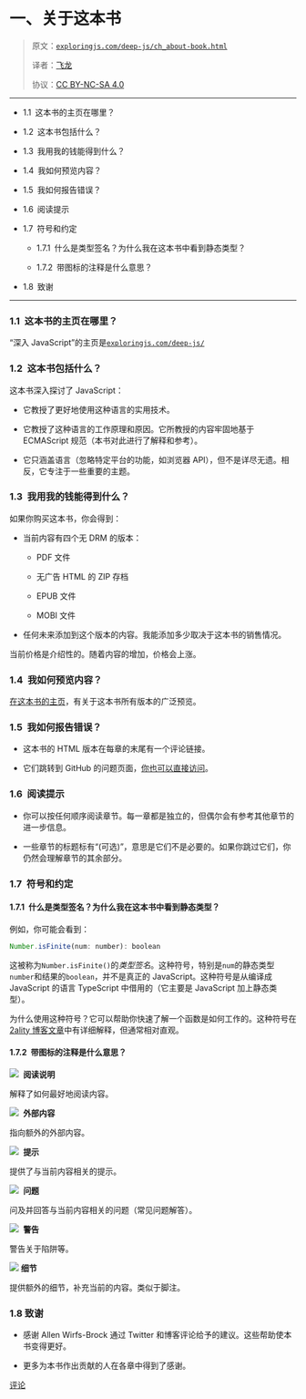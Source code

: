 # 一、关于这本书

> 原文：[`exploringjs.com/deep-js/ch_about-book.html`](https://exploringjs.com/deep-js/ch_about-book.html)
> 
> 译者：[飞龙](https://github.com/wizardforcel)
> 
> 协议：[CC BY-NC-SA 4.0](https://creativecommons.org/licenses/by-nc-sa/4.0/)


* * *

+   1.1 这本书的主页在哪里？

+   1.2 这本书包括什么？

+   1.3 我用我的钱能得到什么？

+   1.4 我如何预览内容？

+   1.5 我如何报告错误？

+   1.6 阅读提示

+   1.7 符号和约定

    +   1.7.1 什么是类型签名？为什么我在这本书中看到静态类型？

    +   1.7.2 带图标的注释是什么意思？

+   1.8 致谢

* * *

### 1.1 这本书的主页在哪里？

“深入 JavaScript”的主页是[`exploringjs.com/deep-js/`](https://exploringjs.com/deep-js/)

### 1.2 这本书包括什么？

这本书深入探讨了 JavaScript：

+   它教授了更好地使用这种语言的实用技术。

+   它教授了这种语言的工作原理和原因。它所教授的内容牢固地基于 ECMAScript 规范（本书对此进行了解释和参考）。

+   它只涵盖语言（忽略特定平台的功能，如浏览器 API），但不是详尽无遗。相反，它专注于一些重要的主题。

### 1.3 我用我的钱能得到什么？

如果你购买这本书，你会得到：

+   当前内容有四个无 DRM 的版本：

    +   PDF 文件

    +   无广告 HTML 的 ZIP 存档

    +   EPUB 文件

    +   MOBI 文件

+   任何未来添加到这个版本的内容。我能添加多少取决于这本书的销售情况。

当前价格是介绍性的。随着内容的增加，价格会上涨。

### 1.4 我如何预览内容？

[在这本书的主页](https://exploringjs.com/deep-js/#previews)，有关于这本书所有版本的广泛预览。

### 1.5 我如何报告错误？

+   这本书的 HTML 版本在每章的末尾有一个评论链接。

+   它们跳转到 GitHub 的问题页面，[你也可以直接访问](https://github.com/rauschma/deep-js/issues)。

### 1.6 阅读提示

+   你可以按任何顺序阅读章节。每一章都是独立的，但偶尔会有参考其他章节的进一步信息。

+   一些章节的标题标有“(可选)”，意思是它们不是必要的。如果你跳过它们，你仍然会理解章节的其余部分。

### 1.7 符号和约定

#### 1.7.1 什么是类型签名？为什么我在这本书中看到静态类型？

例如，你可能会看到：

```js
Number.isFinite(num: number): boolean
```

这被称为`Number.isFinite()`的*类型签名*。这种符号，特别是`num`的静态类型`number`和结果的`boolean`，并不是真正的 JavaScript。这种符号是从编译成 JavaScript 的语言 TypeScript 中借用的（它主要是 JavaScript 加上静态类型）。

为什么使用这种符号？它可以帮助你快速了解一个函数是如何工作的。这种符号在[2ality 博客文章](https://2ality.com/2018/04/type-notation-typescript.html)中有详细解释，但通常相对直观。

#### 1.7.2 带图标的注释是什么意思？

![](img/6b17215a2abf7f098e996c026fba60fd.png)  **阅读说明**

解释了如何最好地阅读内容。

![](img/0c2cffc9b09a6e4a1ac19d36b7230eed.png)  **外部内容**

指向额外的外部内容。

![](img/c17f3239b9e1f5d335bb0adf8211d9d3.png)  **提示**

提供了与当前内容相关的提示。

![](img/c619d77adc13394437a61f6e9047056c.png)  **问题**

问及并回答与当前内容相关的问题（常见问题解答）。

![](img/c43c94e3731896959890f3b542413c88.png)  **警告**

警告关于陷阱等。

![](img/290901f5575b7fa8e8b287bbaf550458.png) **细节**

提供额外的细节，补充当前的内容。类似于脚注。

### 1.8 致谢

+   感谢 Allen Wirfs-Brock 通过 Twitter 和博客评论给予的建议。这些帮助使本书变得更好。

+   更多为本书作出贡献的人在各章中得到了感谢。

[评论](https://github.com/rauschma/deep-js/issues/1)
